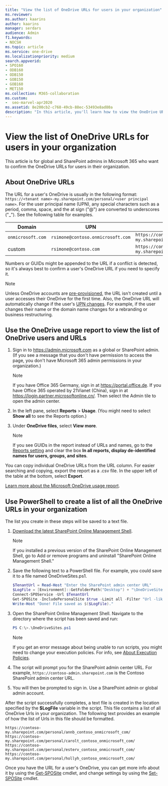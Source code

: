 ```yaml
---
title: "View the list of OneDrive URLs for users in your organization"
ms.reviewer: 
ms.author: kaarins
author: kaarins
manager: serdars
audience: Admin
f1.keywords:
- NOCSH
ms.topic: article
ms.service: one-drive
ms.localizationpriority: medium
search.appverid:
- SPO160
- ODB160
- ODB150
- GOB150
- GOB160
- MET150
ms.collection: M365-collaboration
ms.custom:
-  seo-marvel-apr2020
ms.assetid: 8e200cb2-c768-49cb-88ec-53493e8ad80a
description: "In this article, you'll learn how to view the OneDrive URLs for users in your organization."
---
```


# View the list of OneDrive URLs for users in your organization

This article is for global and SharePoint admins in Microsoft 365 who want to confirm the OneDrive URLs for users in their organization. 

## About OneDrive URLs

The URL for a user's OneDrive is usually in the following format: `https://<tenant name>-my.sharepoint.com/personal/<user principal name>`. For the user principal name (UPN), any special characters such as a period, comma, space, and the at sign ("@") are converted to underscores ("_"). See the following table for examples.

|Domain  |UPN  |OneDrive URL  |
|---------|---------|---------|
|`onmicrosoft.com`     |      `rsimone@contoso.onmicrosoft.com`   |    `https://contoso-my.sharepoint.com/personal/rsimone_contoso_onmicrosoft_com`     |
|custom     |    `rsimone@contoso.com`     |   `https://contoso-my.sharepoint.com/personal/rsimone_contoso_com`      |

Numbers or GUIDs might be appended to the URL if a conflict is detected, so it's always best to confirm a user's OneDrive URL if you need to specify it. 

> [!NOTE]
> Unless OneDrive accounts are [pre-provisioned](pre-provision-accounts.md), the URL isn't created until a user accesses their OneDrive for the first time.
Also, the OneDrive URL will automatically change if the user's [UPN changes](upn-changes.md). For example, if the user changes their name or the domain name changes for a rebranding or business restructuring. 
  
## Use the OneDrive usage report to view the list of OneDrive users and URLs

1. Sign in to https://admin.microsoft.com as a global or SharePoint admin. (If you see a message that you don't have permission to access the page, you don't have Microsoft 365 admin permissions in your organization.)
    
    > [!NOTE]
    > If you have Office 365 Germany, sign in at https://portal.office.de. If you have Office 365 operated by 21Vianet (China), sign in at https://login.partner.microsoftonline.cn/. Then select the Admin tile to open the admin center.  
    
2. In the left pane, select **Reports** \> **Usage**. (You might need to select **Show all** to see the Reports option.) 
    
3. Under **OneDrive files**, select **View more**.

    > [!NOTE]
    > If you see GUIDs in the report instead of URLs and names, go to the [Reports setting](https://admin.microsoft.com/Adminportal/Home?source=applauncher#/Settings/Services/:/Settings/L1/Reports) and clear the box **In all reports, display de-identified names for users, groups, and sites**.
    
You can copy individual OneDrive URLs from the URL column. For easier searching and copying, export the report as a .csv file. In the upper left of the table at the bottom, select **Export**.

[Learn more about the Microsoft OneDrive usage report](/microsoft-365/admin/activity-reports/onedrive-for-business-usage-ww).
    
## Use PowerShell to create a list of all the OneDrive URLs in your organization 
<a name="BKMK_Step2"> </a>

The list you create in these steps will be saved to a text file.
  
1. [Download the latest SharePoint Online Management Shell](https://go.microsoft.com/fwlink/p/?LinkId=255251).

    > [!NOTE]
    > If you installed a previous version of the SharePoint Online Management Shell, go to Add or remove programs and uninstall "SharePoint Online Management Shell." 

2. Save the following text to a PowerShell file. For example, you could save it to a file named OneDriveSites.ps1.
    
     ```PowerShell
    $TenantUrl = Read-Host "Enter the SharePoint admin center URL"
    $LogFile = [Environment]::GetFolderPath("Desktop") + "\OneDriveSites.log"
    Connect-SPOService -Url $TenantUrl
    Get-SPOSite -IncludePersonalSite $true -Limit all -Filter "Url -like '-my.sharepoint.com/personal/'" | Select -ExpandProperty Url | Out-File $LogFile -Force
    Write-Host "Done! File saved as $($LogFile)."
     ```

3. Open the SharePoint Online Management Shell. Navigate to the directory where the script has been saved and run:

    ```PowerShell
    PS C:\>.\OneDriveSites.ps1
    ```

   > [!NOTE]
   > If you get an error message about being unable to run scripts, you might need to change your execution policies. For info, see [About Execution Policies](/powershell/module/microsoft.powershell.core/about/about_execution_policies). 
    
4. The script will prompt you for the SharePoint admin center URL. For example, `https://contoso-admin.sharepoint.com` is the Contoso SharePoint admin center URL.

5. You will then be prompted to sign in. Use a SharePoint admin or global admin account.

After the script successfully completes, a text file is created in the location specified by the **$LogFile** variable in the script. This file contains a list of all OneDrive Urls in your organization. The following text provides an example of how the list of Urls in this file should be formatted.
  
`https://contoso-my.sharepoint.com/personal/annb_contoso_onmicrosoft_com/
https://contoso-my.sharepoint.com/personal/carolt_contoso_onmicrosoft_com/
https://contoso-my.sharepoint.com/personal/esterv_contoso_onmicrosoft_com/  
https://contoso-my.sharepoint.com/personal/hollyh_contoso_onmicrosoft_com/`

Once you have the URL for a user's OneDrive, you can get more info about it by using the [Get-SPOSite](/powershell/module/sharepoint-online/get-sposite) cmdlet, and change settings by using the [Set-SPOSite](/powershell/module/sharepoint-online/set-sposite) cmdlet.
